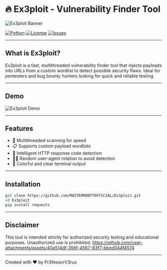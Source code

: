 # 🔥 Ex3ploit - Vulnerability Finder Tool

![Ex3ploit Banner](https://raw.githubusercontent.com/MASTERMONTYOFFICIAL/Ex3ploit/main/assets/banner.gif)

[![Python](https://img.shields.io/badge/python-3.7%2B-blue?logo=python)](https://www.python.org/)
[![License](https://img.shields.io/badge/license-MIT-green)](LICENSE)
[![Issues](https://img.shields.io/github/issues/MASTERMONTYOFFICIAL/Ex3ploit)](https://github.com/MASTERMONTYOFFICIAL/Ex3ploit/issues)

---

## What is Ex3ploit?

Ex3ploit is a fast, multithreaded vulnerability finder tool that injects payloads into URLs from a custom wordlist to detect possible security flaws. Ideal for pentesters and bug bounty hunters looking for quick and reliable testing.

---

## Demo

![Ex3ploit Demo](https://raw.githubusercontent.com/MASTERMONTYOFFICIAL/Ex3ploit/main/assets/demo.gif)

---

## Features

- 🚀 Multithreaded scanning for speed  
- 📋 Supports custom payload wordlists  
- 🔎 Intelligent HTTP response code detection  
- 🕵️‍♂️ Random user-agent rotation to avoid detection  
- 🎨 Colorful and clear terminal output

---

## Installation

```bash
git clone https://github.com/MASTERMONTYOFFICIAL/Ex3ploit.git
cd Ex3ploit
pip install requests
```
---

## Disclaimer
This tool is intended strictly for authorized security testing and educational purposes. Unauthorized use is prohibited.
https://github.com/user-attachments/assets/40a514df-356f-4567-83f7-bbed044f4574

---

Created with ❤️ by Pr3fessorV3rus

